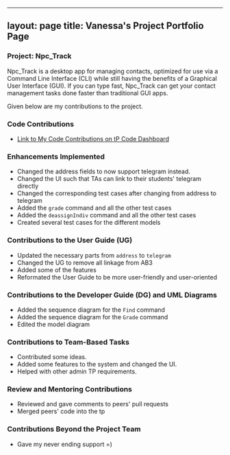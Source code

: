 
---
layout: page
title: Vanessa's Project Portfolio Page
---

### Project: Npc_Track

Npc_Track is a desktop app for managing contacts, optimized for use via a Command Line Interface (CLI) while still
having the benefits of a Graphical User Interface (GUI). If you can type fast, Npc_Track can get your contact
management tasks done faster than traditional GUI apps.

Given below are my contributions to the project.
### Code Contributions

- [Link to My Code Contributions on tP Code Dashboard](https://nus-cs2103-ay2324s1.github.io/tp-dashboard/?search=vanessamae23&sort=groupTitle&sortWithin=title&timeframe=commit&mergegroup=&groupSelect=groupByRepos&breakdown=true&checkedFileTypes=docs~functional-code~test-code&since=2023-09-22)

### Enhancements Implemented

- Changed the address fields to now support telegram instead.
- Changed the UI such that TAs can link to their
  students' telegram directly
- Changed the corresponding test cases after changing from address to telegram
- Added the `grade` command and all the other test cases
- Added the `deassignIndiv` command and all the other test cases
- Created several test cases for the different models

### Contributions to the User Guide (UG)

- Updated the necessary parts from `address` to `telegram`
- Changed the UG to remove all linkage from AB3
- Added some of the features
- Reformated the User Guide to be more user-friendly and user-oriented

### Contributions to the Developer Guide (DG) and UML Diagrams

- Added the sequence diagram for the `Find` command
- Added the sequence diagram for the `Grade` command
- Edited the model diagram 

### Contributions to Team-Based Tasks

- Contributed some ideas.
- Added some features to the system and changed the UI.
- Helped with other admin TP requirements.

### Review and Mentoring Contributions

- Reviewed and gave comments to peers' pull requests
- Merged peers' code into the tp

### Contributions Beyond the Project Team

- Gave my never ending support =)
